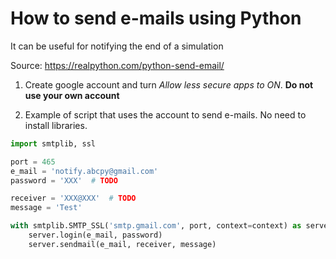 # How to send e-mails using Python

It can be useful for notifying the end of a simulation

Source: <https://realpython.com/python-send-email/>

1. Create google account and turn *Allow less secure apps to ON*.
   **Do not use your own account**

2. Example of script that uses the account to send e-mails. No need
   to install libraries.

```python
import smtplib, ssl

port = 465
e_mail = 'notify.abcpy@gmail.com'
password = 'XXX'  # TODO

receiver = 'XXX@XXX'  # TODO
message = 'Test'

with smtplib.SMTP_SSL('smtp.gmail.com', port, context=context) as server:
    server.login(e_mail, password)
    server.sendmail(e_mail, receiver, message)
```
